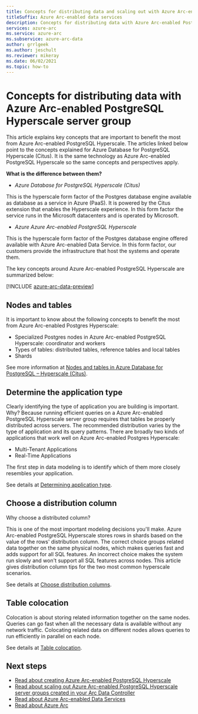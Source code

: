 ```yaml
---
title: Concepts for distributing data and scaling out with Azure Arc-enabled PostgreSQL Hyperscale server group
titleSuffix: Azure Arc-enabled data services
description: Concepts for distributing data with Azure Arc-enabled PostgreSQL Hyperscale server group
services: azure-arc
ms.service: azure-arc
ms.subservice: azure-arc-data
author: grrlgeek
ms.author: jeschult
ms.reviewer: mikeray
ms.date: 06/02/2021
ms.topic: how-to
---
```


# Concepts for distributing data with Azure Arc-enabled PostgreSQL Hyperscale server group

This article explains key concepts that are important to benefit the most from Azure Arc-enabled PostgreSQL Hyperscale.
The articles linked below point to the concepts explained for Azure Database for PostgreSQL Hyperscale (Citus). It is the same technology as Azure Arc-enabled PostgreSQL Hyperscale so the same concepts and perspectives apply.

**What is the difference between them?**
- _Azure Database for PostgreSQL Hyperscale (Citus)_

This is the hyperscale form factor of the Postgres database engine available as database as a service in Azure (PaaS). It is powered by the Citus extension that enables the Hyperscale experience. In this form factor the service runs in the Microsoft datacenters and is operated by Microsoft.

- _Azure Azure Arc-enabled PostgreSQL Hyperscale_

This is the hyperscale form factor of the Postgres database engine offered available with Azure Arc-enabled Data Service. In this form factor, our customers provide the infrastructure that host the systems and operate them.

The key concepts around Azure Arc-enabled PostgreSQL Hyperscale are summarized below:

[!INCLUDE [azure-arc-data-preview](../../../includes/azure-arc-data-preview.md)]

## Nodes and tables
It is important to know about the following concepts to benefit the most from Azure Arc-enabled Postgres Hyperscale:
- Specialized Postgres nodes in Azure Arc-enabled PostgreSQL Hyperscale: coordinator and workers
- Types of tables: distributed tables, reference tables and local tables
- Shards

See more information at [Nodes and tables in Azure Database for PostgreSQL – Hyperscale (Citus)](../../postgresql/hyperscale/concepts-nodes.md).

## Determine the application type
Clearly identifying the type of application you are building is important. Why? 
Because running efficient queries on a Azure Arc-enabled PostgreSQL Hyperscale server group requires that tables be properly distributed across servers. 
The recommended distribution varies by the type of application and its query patterns. There are broadly two kinds of applications that work well on Azure Arc-enabled Postgres Hyperscale:
- Multi-Tenant Applications
- Real-Time Applications

The first step in data modeling is to identify which of them more closely resembles your application.

See details at [Determining application type](../../postgresql/hyperscale/howto-app-type.md).


## Choose a distribution column
Why choose a distributed column?

This is one of the most important modeling decisions you'll make. Azure Arc-enabled PostgreSQL Hyperscale stores rows in shards based on the value of the rows' distribution column. The correct choice groups related data together on the same physical nodes, which makes queries fast and adds support for all SQL features. 
An incorrect choice makes the system run slowly and won't support all SQL features across nodes. This article gives distribution column tips for the two most common hyperscale scenarios.

See details at [Choose distribution columns](../../postgresql/hyperscale/howto-choose-distribution-column.md).


## Table colocation

Colocation is about storing related information together on the same nodes. 
Queries can go fast when all the necessary data is available without any network traffic. Colocating related data on different nodes allows queries to run efficiently in parallel on each node.

See details at [Table colocation](../../postgresql/hyperscale/concepts-colocation.md).


## Next steps
- [Read about creating Azure Arc-enabled PostgreSQL Hyperscale](create-postgresql-hyperscale-server-group.md)
- [Read about scaling out Azure Arc-enabled PostgreSQL Hyperscale server groups created in your Arc Data Controller](scale-out-in-postgresql-hyperscale-server-group.md)
- [Read about Azure Arc-enabled Data Services](https://azure.microsoft.com/services/azure-arc/hybrid-data-services)
- [Read about Azure Arc](https://aka.ms/azurearc)
